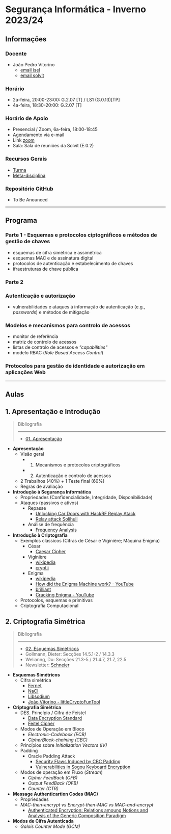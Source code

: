 # Segurança Informática - Inverno 2023/24

## Informações
### Docente
 - João Pedro Vitorino 
    - [email isel](mailto:joao.vitorino@isel.pt)
    - [email solvit](mailto:joaovitorino@solvit.pt)
### Horário
- 2a-feira, 20:00-23:00: G.2.07 [T] / LS1 (G.0.13)[TP]
- 4a-feira, 18:30-20:00: G.2.07 [T]
### Horário de Apoio
- Presencial / Zoom, 6a-feira, 18:00-18:45
- Agendamento via e-mail
- Link [zoom](https://videoconf-colibri.zoom.us/j/92233712551?pwd=em9mbDl6aTJJWTFxRHdPeXFNWVJXZz09)
- Sala: Sala de reuniões da Solvit (E.0.2)
### Recursos Gerais
- [Turma](https://2324moodle.isel.pt/course/view.php?id=7509)
- [Meta-disciplina](https://2324moodle.isel.pt/course/view.php?id=7503)
### Repositório GitHub
- To Be Anounced
-----------------------------
## Programa
### Parte 1 - Esquemas e protocolos ciptográficos e métodos de gestão de chaves
- esquemas de cifra simétrica e assimétrica
- esquemas MAC e de assinatura digital
- protocolos de autenticação e estabelecimento de chaves
- ifraestruturas de chave pública
### Parte 2  
### Autenticação e autorização
- vulnerabilidades e ataques á informação de autenticação (e.g., *passwords*) e métodos de mitigação
### Modelos e mecanismos para controlo de acessos 
- monitor de referência
- matriz de controlo de acessos
- listas de controlo de acessos e *"capabilities"*
- modelo RBAC (*Role Based Access Control*)
### Protocolos para gestão de identidade e autorização em aplicações Web
-----------------------------------------
## Aulas
## 1. Apresentação e Introdução
> Bibliografia <hr>
> - [01. Apresentação](https://2324moodle.isel.pt/mod/resource/view.php?id=143550)

- **Apresentação**
    - Visão geral
        - 1. Mecanismos e protocolos criptográficos
        - 2. Autenticação e controlo de acessos
    - 2 Trabalhos (40%) + 1 Teste final (60%)
    - Regras de avaliação
- **Introdução à Segurança Informática**
    - Propriedades (Confidencialidade, Integridade, Disponibilidade)
    - Ataques (passivos e ativos)
        - Repasse
            - [Unlocking Car Doors with HackRF Replay Atack](https://www.youtube.com/watch?v=CA3XnGyD-SQ&t=144s)
            - [Relay attack Solihull](https://www.youtube.com/watch?v=8pffcngJJq0&t=20s)
        - Análise de frequência
            - [Frequency Analysis](https://www.cryptool.org/en/cto/frequency-analysis)
- **Introdução à Criptografia**
    - Exemplos clássicos (Cifras de César e Viginière; Máquina Enigma)
        - César
            - [Caesar Cipher](https://en.wikipedia.org/wiki/Caesar_cipher)
        - Viginière
            - [wikipedia](https://en.wikipedia.org/wiki/Vigen%C3%A8re_cipher)
            - [cryptii](https://cryptii.com/pipes/vigenere-cipher)
        - Enigma
            - [wikipedia](https://en.wikipedia.org/wiki/Enigma_machine)
            - [How did the Enigma Machine work? - YouTube](https://www.youtube.com/watch?v=ybkkiGtJmkM)
            - [brilliant](https://brilliant.org/wiki/enigma-machine/)
            - [Cracking Enigma - YouTube](https://www.youtube.com/watch?v=RzWB5jL5RX0)
    - Protocolos, esquemas e primitivas
    - Criptografia Computacional

## 2. Criptografia Simétrica
> Bibliografia <hr> 
> - [02. Esquemas Simétricos](https://2324moodle.isel.pt/mod/resource/view.php?id=143552)
> - Gollmann, Dieter: Secções 14.5.1-2 / 14.3.3
> - Welianng, Du: Secções 21.3-5 / 21.4.7, 21.7, 22.5
> - Newsletter: [Schneier](https://www.schneier.com/crypto-gram/)

- **Esquemas Simétricos**
    - Cifra simétrica
        - [Fernet](https://cryptography.io/en/latest/fernet/)
        - [NaCI](https://nacl.cr.yp.to/)
        - [Libsodium](https://doc.libsodium.org/)
        - [João Vitorino - littleCryptoFunTool](https://github.com/vitorinojp/littleCryptoFunTool)
- **Criptografia Simétrica**
    - DES. Princípio / Cifra de Feistel
        - [Data Encryption Standard](https://en.wikipedia.org/wiki/Data_Encryption_Standard)
        - [Feitel Cipher](https://en.wikipedia.org/wiki/Feistel_cipher)
    - Modos de Operação em Bloco
        - *Electronic-Codebook (ECB)*
        - *CipherBlock-chaining (CBC)*
    - Princípios sobre *Initialization Vectors (IV)*
    - Padding
        - Oracle Padding Attack
            - [Security Flaws Induced by CBC Padding](https://www.iacr.org/cryptodb/archive/2002/EUROCRYPT/2850/2850.pdf)
            - [Vulnerabilities in Sogou Keyboard Encryption](https://citizenlab.ca/2023/08/vulnerabilities-in-sogou-keyboard-encryption/)
    - Modos de operação em Fluxo (*Stream*)
        - *Cipher FeedBack (CFB)*
        - *Output FeedBack (OFB)*
        - *Counter (CTR)* 
- **Message Authenticartion Codes (MAC)**
    - Propriedades
    - *MAC-then-encrypt vs Encrypt-then-MAC vs MAC-and-encrypt*
        - [Authenticated Encryption: Relations amoung Notions and Analysis of the Generic Composition Paradigm](https://link.springer.com/content/pdf/10.1007/3-540-44448-3_41.pdf)
- **Modos de Cifra Autenticada**
    - *Galois Counter Mode (GCM)*


